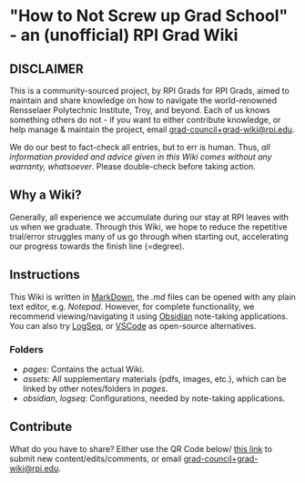 # "How to Not Screw up Grad School" - an (unofficial) RPI Grad Wiki

## DISCLAIMER
This is a community-sourced project, by RPI Grads for RPI Grads, aimed to maintain and share knowledge on how to navigate the world-renowned Rensselaer Polytechnic Institute, Troy, and beyond. Each of us knows something others do not - if you want to either contribute knowledge, or help manage & maintain the project, email [grad-council+grad-wiki@rpi.edu](mailto:grad-council+grad-wiki@rpi.edu).

We do our best to fact-check all entries, but to err is human. Thus, _all information provided and advice given in this Wiki comes without any warranty, whatsoever_. Please double-check before taking action.

## Why a Wiki?
Generally, all experience we accumulate during our stay at RPI leaves with us when we graduate. Through this Wiki, we hope to reduce the repetitive trial/error struggles many of us go through when starting out, accelerating our progress towards the finish line (=degree).

## Instructions
This Wiki is written in [MarkDown](https://en.wikipedia.org/wiki/markdown), the _.md_ files can be opened with any plain text editor, e.g. _Notepad_. However, for complete functionality, we recommend viewing/navigating it using [Obsidian](https://obsidian.md/) note-taking applications. You can also try [LogSeq](https://logseq.com/), or [VSCode](https://code.visualstudio.com/) as open-source alternatives.

### Folders
- _pages_: Contains the actual Wiki.
- _assets_: All supplementary materials (pdfs, images, etc.), which can be linked by other notes/folders in _pages_.
- _obsidian_, _logseq_: Configurations, needed by note-taking applications.

## Contribute
What do you have to share? Either use the QR Code below/ [this link](https://forms.office.com/r/vc4mzPFJLv) to submit new content/edits/comments, or email [grad-council+grad-wiki@rpi.edu](mailto:grad-council+grad-wiki@rpi.edu).